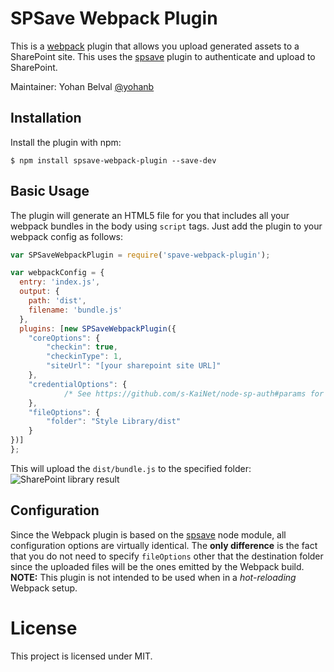 SPSave Webpack Plugin
===================

This is a [webpack](http://webpack.github.io/) plugin that allows you upload generated assets to a SharePoint site. 
This uses the [spsave](https://www.npmjs.com/package/spsave) plugin to authenticate and upload to SharePoint.

Maintainer: Yohan Belval [@yohanb](https://github.com/yohanb)

Installation
------------
Install the plugin with npm:
```shell
$ npm install spsave-webpack-plugin --save-dev
```
 
Basic Usage
-----------

The plugin will generate an HTML5 file for you that includes all your webpack
bundles in the body using `script` tags. Just add the plugin to your webpack
config as follows:

```javascript
var SPSaveWebpackPlugin = require('spave-webpack-plugin');

var webpackConfig = {
  entry: 'index.js',
  output: {
    path: 'dist',
    filename: 'bundle.js'
  },
  plugins: [new SPSaveWebpackPlugin({
    "coreOptions": {
        "checkin": true,
        "checkinType": 1,
        "siteUrl": "[your sharepoint site URL]"
    },
    "credentialOptions": {
            /* See https://github.com/s-KaiNet/node-sp-auth#params for authentication options */
    },
    "fileOptions": {
        "folder": "Style Library/dist"
    }
})]
};
```

This will upload the `dist/bundle.js` to the specified folder:
![SharePoint library result](https://i.imgur.com/SA72gNH.png=250x)

Configuration
-------------
Since the Webpack plugin is based on the [spsave](https://www.npmjs.com/package/spsave) node module, all configuration options are 
virtually identical. The **only difference** is the fact that you do not need to specify `fileOptions` other that the destination
folder since the uploaded files will be the ones emitted by the Webpack build.
**NOTE:** This plugin is not intended to be used when in a _hot-reloading_ Webpack setup.

# License

This project is licensed under MIT.
